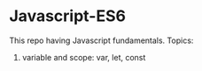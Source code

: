 # Javascript-ES6
This repo having Javascript fundamentals.
Topics: 
1. variable and scope: var, let, const
